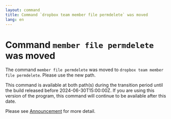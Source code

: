 ```yaml
---
layout: command
title: Command `dropbox team member file permdelete` was moved
lang: en
---
```


# Command `member file permdelete` was moved

The command `member file permdelete` was moved to `dropbox team member file permdelete`. Please use the new path.

This command is available at both path(s) during the transition period until the build released before 2024-06-30T15:00:00Z. If you are using this version of the program, this command will continue to be available after this date.

Please see [Announcement](https://github.com/watermint/toolbox/discussions/799) for more detail.


